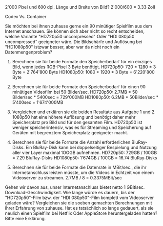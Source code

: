 2'000 Pixel und 600 dpi. Länge und Breite von Bild?
2'000/600 = 3.33 Zoll

Codex Vs. Container

Sie möchten bei ihnen zuhause gerne ein 90 minütiger Spielfilm aus dem Internet anschauen. Sie können sich aber nicht so
recht entscheiden, welche Variante "HD720p50 uncompressed" Oder "HDI 080p50 uncompressed" geeigneter wäre. Die
Bildschärfe und Auflösung bei "HD1080p50" istzwar besser, aber war da nicht noch ein Datenmengenproblem?

1. Berechnen sie für beide Formate den Speicherbedarf für ein einziges Bild, wenn jedes RGB-Pixel 3 Byte benötigt.
HD720p50: 720 * 1280 * 3 Byte = 2'764'800 Byte
HD1080p50: 1080 * 1920 * 3 Byte = 6'220'800 Byte

2. Berechnen sie für beide Formate den Speicherbedarf für einen 90 minütigen Videofilm bei 50 Bilder/sec.
HD720p50: 2.7MB * 50 Bilder/sec * 5400sec = 729'000MB
HD1080p50: 6.2MB * 50Bilder/sec * 5'400sec = 1'674'000MB

3. Vergleichen und erklären sie die beiden Resultate aus Aufgabe 1 und 2.
1080p50 hat eine höhere Auflösung und benötigt daher mehr Speicherplatz pro Bild und für den gesamten Film. HD720p50 ist weniger speicherintensiv, was es für Streaming und Speicherung auf Geräten mit begrenztem Speicherplatz geeigneter macht.

4. Berechnen sie für beide Formate die Anzahl erforderlichen BluRay-Disks. Ein BluRay-Disk kann bei doppelseitiger
Bespielung und Nutzung aller vier Layer maximal 1OOGB aufnehmen.
HD720p50: 729GB / 100GB = 7.29 BluRay-Disks
HD1080p50: 1'674GB / 100GB = 16.74 BluRay-Disks

5. Berechnen sie für beide Formate die Datenrate in MBit/sec., die ihr Internetanschluss leisten müsste, um die Videos in
Echtzeit von einem Videoserver zu streamen.
2.7MB / 8 = 0.3375MBit/sec



Gehen wir davon aus, unser Internetanschluss bietet netto 1 GBitlsec. Download-Geschwindigkeit. Wie lange würde es
dauern, bis der "HD720p50"-Film bzw. der "HDI 080p50"-Film komplett vom Videoserver geladen wäre?
Vergleichen sie die soeben gemachten Berechnungen mit ihrer Erfahrung von zuhause. Hat es tatsächlich so lange
gedauert, als sie neulich einen Spielfilm bei Netflix Oder AppleStore heruntergeladen hatten? Bitte eine Erklärung.
